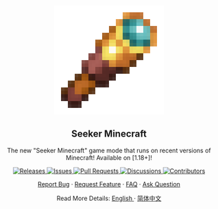 <div align="center">
    <p>
        <img width="256px" src="../icons/Seeker Minecraft Icon.png" alt="Seeker Minecraft Readme" />
        <h2>Seeker Minecraft</h2>
        <p>The new "Seeker Minecraft" game mode that runs on recent versions of Minecraft! Available on [1.18+]!  </p>
    </p>
    <p>
        <a href="https://github.com/MegaKylin/Seeker-Minecraft/releases">
            <img src="https://img.shields.io/github/downloads/MegaKylin/Seeker-Minecraft/total?color=green&label=Download Releases" alt="Releases" />
        </a>
        <a href="https://github.com/MegaKylin/Seeker-Minecraft/issues">
            <img src="https://img.shields.io/github/issues/MegaKylin/Seeker-Minecraft?color=blue&label=Issues" alt="Issues" />
        </a>
        <a href="https://github.com/MegaKylin/Seeker-Minecraft/pulls">
            <img src="https://img.shields.io/github/issues-pr/MegaKylin/Seeker-Minecraft?color=blue&label=Pull Requests" alt="Pull Requests" />
        </a>
        <a href="https://github.com/MegaKylin/Seeker-Minecraft/discussions">
            <img src="https://img.shields.io/github/discussions/MegaKylin/Seeker-Minecraft?color=blue&label=Discussions" alt="Discussions" />
        </a>
        <a href="https://github.com/MegaKylin/Seeker-Minecraft/graphs/contributors">
            <img  src="https://img.shields.io/github/contributors/MegaKylin/Seeker-Minecraft?color=red&label=Contributors" alt="Contributors" />
        </a>
    </p>
    <p>
        <a href="https://github.com/MegaKylin/Seeker-Minecraft/issues/new?assignees=&labels=bug&projects=&template=bug_report.yml">Report Bug</a>
        ·
        <a href="https://github.com/MegaKylin/Seeker-Minecraft/issues/new?assignees=&labels=enhancement&projects=&template=feature_request.yml">Request Feature</a>
        ·
        <a href="https://github.com/MegaKylin/Seeker-Minecraft/discussions/">FAQ</a>
        ·
        <a href="https://github.com/MegaKylin/Seeker-Minecraft/discussions/new?category=q-a">Ask Question</a>
    </p>
    <p>
        Read More Details: 
        <a href="../docs/readme_en_ww.md">English </a>
        ·
        <a href="../docs/readme_zh_cn.md">简体中文</a>
    </p>
</div>
